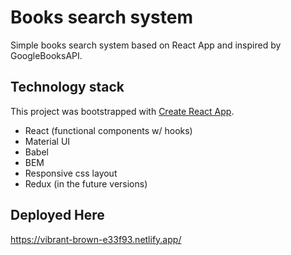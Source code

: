 # Books search system
Simple books search system based on React App and inspired by GoogleBooksAPI.

## Technology stack
This project was bootstrapped with [Create React App](https://github.com/facebook/create-react-app).
- React (functional components w/ hooks)
- Material UI
- Babel
- BEM
- Responsive css layout
- Redux (in the future versions)

## Deployed Here

https://vibrant-brown-e33f93.netlify.app/
